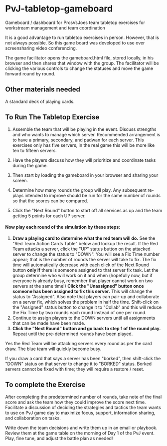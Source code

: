 # PvJ-tabletop-gameboard
Gameboard / dashboard for  ProsVsJoes team tabletop exercises for workstream management and team coordination

It is a good advantage to run tabletop exercises in person. However, that is not always possible. So this game board was developed to use over screensharing video conferencing.

The game facilitator opens the gameboard.html file, stored locally, in his browser and then shares that window with the group. The facilitator will be clicking the various controls to change the statuses and move the game forward round by round.

## Other materials needed
A standard deck of playing cards.

## To Run The Tabletop Exercise

1. Assemble the team that will be playing in the event. Discuss strengths and who wants to manage which server.
Recommended arrangement is to have a primary, secondary, and padwan for each server.
This exercises only has five servers, in the real game this will be more like ten to fifteen servers.

2. Have the players discuss how they will prioritize and coordinate tasks during the game.

3. Then start by loading the gameboard in your browser and sharing your screen.

4. Determine how many rounds the group will play. Any subsequent re-plays intended to improve should be run for the same number of rounds so that the scores can be compared.

5. Click the "Next Round" button to start off all services as up and the team getting 5 points for each UP server.

#### Now play each round of the simulation by these steps:
1. **Draw a playing card to determine what the red team will do.** 
See the "Red Team Action Cards Table" below and lookup the result. If the Red Team attacks a server, click the "UP" status button on the attacked server to change the status to "DOWN". You will see a Fix Time number appear; that is the number of rounds the server will take to fix. The fix time will automatically decrease with each click of the Next Round button **only if** there is someone assigned to that server fix task. Let the group determine who will work on it and when (hopefully now, but if everyone is already busy, remember that player cannot work on two servers at the same time!)
**Click the "Unassigned" button once someone has been assigned to fix this server.** This will change the status to "Assigned". 
Also note that players can pair-up and collaborate on a server fix, which solves the problem in half the time. Shift-click on the "Assigned" status button to change it to "Collab" and this will reduce the Fix Time by two rounds each round instead of one per round.
2. Continue to assign players to the DOWN servers until all assignments that can be made have been made.
3. **Click the "Next Round" button and go back to step 1 of the round play.**
Repeat until the pre-determined rounds have been played.

Yes the Red Team will be attacking servers every round as per the card draw. The blue team will quickly become busy.

If you draw a card that says a server has been "borked", then shift-click the "DOWN" status on that server to change it to "BORKED" status. Borked servers cannot be fixed with time; they will require a restore / reset.

## To complete the Exercise
After completing the predetermined number of rounds, take note of the final score and ask the team how they could improve the score next time. Facilitate a discussion of deciding the strategies and tactics the team wants to use on PvJ game day to maximize focus, support, information sharing, and collaboration on tasks.

Write down the team decisions and write them up in an email or playbook. Review them at the game table on the morning of Day 1 of the PvJ event. Play, fine tune, and adjust the battle plan as needed!


